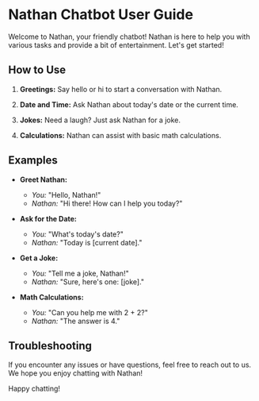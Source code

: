 # Nathan Chatbot User Guide

Welcome to Nathan, your friendly chatbot! Nathan is here to help you with various tasks and provide a bit of entertainment. Let's get started!

## How to Use

1. **Greetings:** Say hello or hi to start a conversation with Nathan.

2. **Date and Time:** Ask Nathan about today's date or the current time.

3. **Jokes:** Need a laugh? Just ask Nathan for a joke.

4. **Calculations:** Nathan can assist with basic math calculations.

## Examples

- **Greet Nathan:**
  - *You:* "Hello, Nathan!"
  - *Nathan:* "Hi there! How can I help you today?"

- **Ask for the Date:**
  - *You:* "What's today's date?"
  - *Nathan:* "Today is [current date]."

- **Get a Joke:**
  - *You:* "Tell me a joke, Nathan!"
  - *Nathan:* "Sure, here's one: [joke]."

- **Math Calculations:**
  - *You:* "Can you help me with 2 + 2?"
  - *Nathan:* "The answer is 4."

## Troubleshooting

If you encounter any issues or have questions, feel free to reach out to us. We hope you enjoy chatting with Nathan!

Happy chatting!
